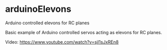 # arduinoElevons
Arduino controlled elevons for RC planes

Basic example of Arduino controlled servos acting as elevons for RC planes.

Video: https://www.youtube.com/watch?v=sjl1sJxREn8
